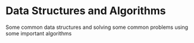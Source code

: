 # Data Structures and Algorithms

Some common data structures and solving some common problems using some important algorithms
